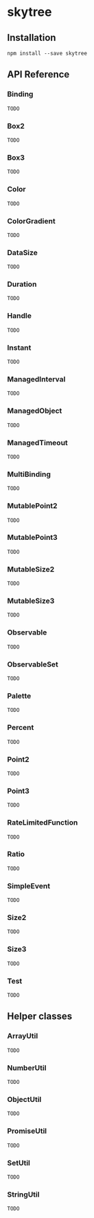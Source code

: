 # skytree

## Installation

`npm install --save skytree`

## API Reference

### Binding

`TODO`

### Box2

`TODO`

### Box3

`TODO`

### Color

`TODO`

### ColorGradient

`TODO`

### DataSize

`TODO`

### Duration

`TODO`

### Handle

`TODO`

### Instant

`TODO`

### ManagedInterval

`TODO`

### ManagedObject

`TODO`

### ManagedTimeout

`TODO`

### MultiBinding

`TODO`

### MutablePoint2

`TODO`

### MutablePoint3

`TODO`

### MutableSize2

`TODO`

### MutableSize3

`TODO`

### Observable

`TODO`

### ObservableSet

`TODO`

### Palette

`TODO`

### Percent

`TODO`

### Point2

`TODO`

### Point3

`TODO`

### RateLimitedFunction

`TODO`

### Ratio

`TODO`

### SimpleEvent

`TODO`

### Size2

`TODO`

### Size3

`TODO`

### Test

`TODO`

## Helper classes

### ArrayUtil

`TODO`

### NumberUtil

`TODO`

### ObjectUtil

`TODO`

### PromiseUtil

`TODO`

### SetUtil

`TODO`

### StringUtil

`TODO`
